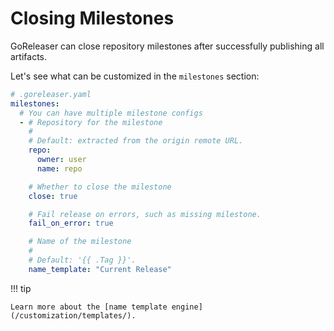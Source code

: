 # Closing Milestones

GoReleaser can close repository milestones after successfully publishing all
artifacts.

Let's see what can be customized in the `milestones` section:

```yaml
# .goreleaser.yaml
milestones:
  # You can have multiple milestone configs
  - # Repository for the milestone
    #
    # Default: extracted from the origin remote URL.
    repo:
      owner: user
      name: repo

    # Whether to close the milestone
    close: true

    # Fail release on errors, such as missing milestone.
    fail_on_error: true

    # Name of the milestone
    #
    # Default: '{{ .Tag }}'.
    name_template: "Current Release"
```

!!! tip

    Learn more about the [name template engine](/customization/templates/).
